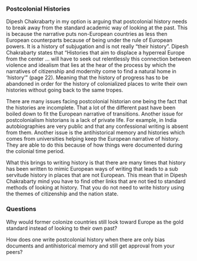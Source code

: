 ### Postcolonial Histories
Dipesh Chakrabarty in my option is arguing that postcolonial history needs to break away from the standard academic way of looking at the past. This is because the narrative puts non-European countries as less then European counterparts because of being under the rule of European powers. It is a history of subjugation and is not really “their history”. Dipesh Chakrabarty states that “Histories that aim to displace a hyperreal Europe from the center … will have to seek out relentlessly this connection between violence and idealism that lies at the hear of the process by which the narratives of citizenship and modernity come to find a natural home in ‘history’” (page 22). Meaning that the history of progress has to be abandoned in order for the history of colonialized places to write their own histories without going back to the same tropes. 

There are many issues facing postcolonial historian one being the fact that the histories are incomplete. That a lot of the different past have been boiled down to fit the European narrative of transitions. Another issue for postcolonialism historians is a lack of private life. For example, in India autobiographies are very public and that any confessional writing is absent from them. Another issue is the antihistorical memory and histories which comes from universities helping keep the European narrative of history. They are able to do this because of how things were documented during the colonial time period. 

What this brings to writing history is that there are many times that history has been written to mimic European ways of writing that leads to a sub servitude history in places that are not European. This mean that in Dipesh Chakrabarty mind you have to find other links that are not tied to standard methods of looking at history. That you do not need to write history using the themes of citizenship and the nation state. 




### Questions 
Why would former colonize countries still look toward Europe as the gold standard instead of looking to their own past?

How does one write postcolonial history when there are only bias documents and antihistorical memory and still get approval from your peers? 
